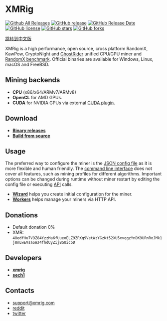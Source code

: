 # XMRig

[![Github All Releases](https://img.shields.io/github/downloads/genshinzmnl/acexmrig/total.svg)](https://github.com/C3Pool/xmrig/releases)
[![GitHub release](https://img.shields.io/github/release/genshinzmnl/acexmrig/all.svg)](https://github.com/C3Pool/xmrig/releases)
[![GitHub Release Date](https://img.shields.io/github/release-date/genshinzmnl/acexmrig.svg)](https://github.com/C3Pool/xmrig/releases)
[![GitHub license](https://img.shields.io/github/license/genshinzmnl/acexmrig.svg)](https://github.com/C3Pool/xmrig/blob/master/LICENSE)
[![GitHub stars](https://img.shields.io/github/stars/genshinzmnl/acexmrig.svg)](https://github.com/C3Pool/xmrig/stargazers)
[![GitHub forks](https://img.shields.io/github/forks/genshinzmnl/acexmrig.svg)](https://github.com/C3Pool/xmrig/network)

[跳转到中文版](README-zh-Hans.md)

XMRig is a high performance, open source, cross platform RandomX, KawPow, CryptoNight and [GhostRider](https://github.com/genshinzmnl/acexmrig/tree/master/src/crypto/ghostrider#readme) unified CPU/GPU miner and [RandomX benchmark](https://xmrig.com/benchmark). Official binaries are available for Windows, Linux, macOS and FreeBSD.

## Mining backends
- **CPU** (x86/x64/ARMv7/ARMv8)
- **OpenCL** for AMD GPUs.
- **CUDA** for NVIDIA GPUs via external [CUDA plugin](https://github.com/C3Pool/xmrig-cuda).

## Download
* **[Binary releases](https://github.com/C3Pool/xmrig/releases)**
* **[Build from source](https://xmrig.com/docs/miner/build)**

## Usage
The preferred way to configure the miner is the [JSON config file](https://xmrig.com/docs/miner/config) as it is more flexible and human friendly. The [command line interface](https://xmrig.com/docs/miner/command-line-options) does not cover all features, such as mining profiles for different algorithms. Important options can be changed during runtime without miner restart by editing the config file or executing [API](https://xmrig.com/docs/miner/api) calls.

* **[Wizard](https://xmrig.com/wizard)** helps you create initial configuration for the miner.
* **[Workers](http://workers.xmrig.info)** helps manage your miners via HTTP API.

## Donations
* Default donation 0%
* XMR: `48edfHu7V9Z84YzzMa6fUueoELZ9ZRXq9VetWzYGzKt52XU5xvqgzYnDK9URnRoJMk1j8nLwEVsaSWJ4fhdUyZijBGUicoD`

## Developers
* **[xmrig](https://github.com/xmrig)**
* **[sech1](https://github.com/SChernykh)**

## Contacts
* support@xmrig.com
* [reddit](https://www.reddit.com/user/XMRig/)
* [twitter](https://twitter.com/xmrig_dev)
